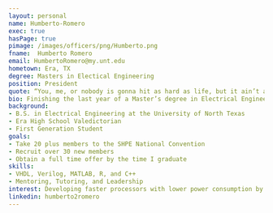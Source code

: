 ```yaml
---
layout: personal
name: Humberto-Romero
exec: true
hasPage: true
pimage: /images/officers/png/Humberto.png
fname:  Humberto Romero
email: HumbertoRomero@my.unt.edu
hometown: Era, TX
degree: Masters in Electical Engineering 
position: President
quote: “You, me, or nobody is gonna hit as hard as life, but it ain’t about how hard you hit it is about how hard you can get hit and keep moving forward. How much you can take and keep moving forward.” - Rocky Balboa 
bio: Finishing the last year of a Master’s degree in Electrical Engineering. Focusing in Digital Design and Renewable Power Systems. This is my second year as President of the UNT SHPE chapter and look forward to an amazing year. 
background:
- B.S. in Electrical Engineering at the University of North Texas
- Era High School Valedictorian
- First Generation Student
goals:
- Take 20 plus members to the SHPE National Convention
- Recruit over 30 new members
- Obtain a full time offer by the time I graduate
skills:
- VHDL, Verilog, MATLAB, R, and C++
- Mentoring, Tutoring, and Leadership
interest: Developing faster processors with lower power consumption by using reconfigurable computing.
linkedin: humberto2romero
---
```

